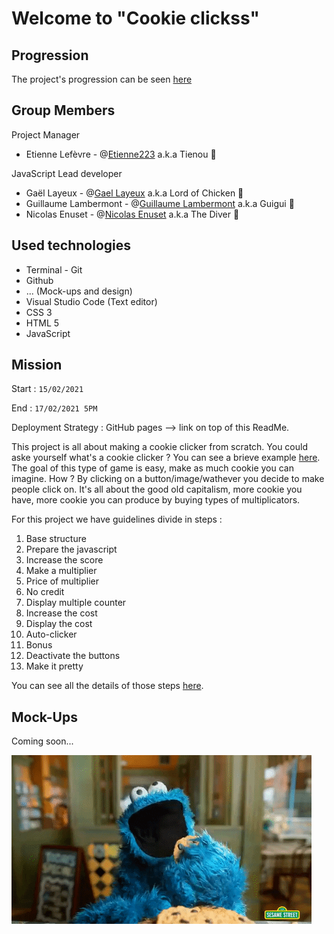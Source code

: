 # Welcome to "Cookie clickss"

## Progression

The project's progression can be seen [here](https://etienne223.github.io/cookieclicks) 

## Group Members

Project Manager 

- Etienne Lefèvre - @[Etienne223](https://github.com/Etienne223) a.k.a Tienou 🦝

JavaScript Lead developer 

- Gaël Layeux - @[Gael Layeux](https://github.com/Lord-of-Chicken) a.k.a Lord of Chicken 🐔
- Guillaume Lambermont - @[Guillaume Lambermont](https://github.com/GuillaumeLambermont) a.k.a Guigui 🍓
- Nicolas Enuset - @[Nicolas Enuset](https://github.com/Nicolas-Enuset) a.k.a The Diver 🤿

## Used technologies 

- Terminal - Git
- Github
- ... (Mock-ups and design)
- Visual Studio Code (Text editor)
- CSS 3
- HTML 5
- JavaScript

## Mission 

Start : `15/02/2021`

End : `17/02/2021 5PM`

Deployment Strategy : GitHub pages --> link on top of this ReadMe.

This project is all about making a cookie clicker from scratch. You could aske yourself what's a cookie clicker ? You can see a brieve example [here](https://orteil.dashnet.org/cookieclicker/). The goal of this type of game is easy, make as much cookie you can imagine. How ? By clicking on a button/image/wathever you decide to make people click on. It's all about the good old capitalism, more cookie you have, more cookie you can produce by buying types of multiplicators. 

For this project we have guidelines divide in steps :

1. Base structure
2. Prepare the javascript
3. Increase the score
4. Make a multiplier
5. Price of multiplier
6. No credit
7. Display multiple counter
8. Increase the cost
9. Display the cost
10. Auto-clicker
11. Bonus 
12. Deactivate the buttons
13. Make it pretty 

You can see all the details of those steps [here](https://github.com/becodeorg/BXL-Swartz-4-27/blob/master/2.The-Hill/1.Javascript/cookieClicker.md).


## Mock-Ups 

Coming soon...

![CookieMonster](/assets/images/cookiemonster.gif)